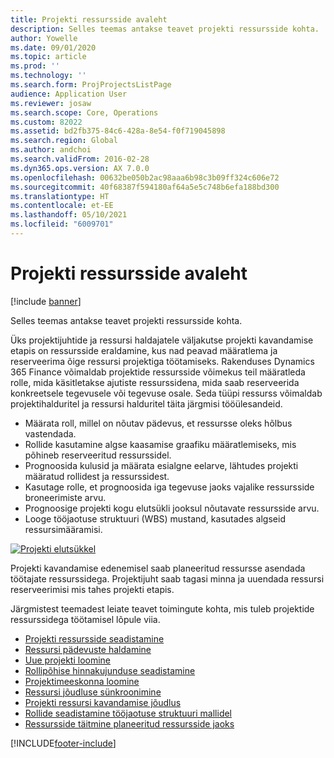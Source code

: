 ```yaml
---
title: Projekti ressursside avaleht
description: Selles teemas antakse teavet projekti ressursside kohta.
author: Yowelle
ms.date: 09/01/2020
ms.topic: article
ms.prod: ''
ms.technology: ''
ms.search.form: ProjProjectsListPage
audience: Application User
ms.reviewer: josaw
ms.search.scope: Core, Operations
ms.custom: 82022
ms.assetid: bd2fb375-84c6-428a-8e54-f0f719045898
ms.search.region: Global
ms.author: andchoi
ms.search.validFrom: 2016-02-28
ms.dyn365.ops.version: AX 7.0.0
ms.openlocfilehash: 00632be050b2ac98aaa6b98c3b09ff324c606e72
ms.sourcegitcommit: 40f68387f594180af64a5e5c748b6efa188bd300
ms.translationtype: HT
ms.contentlocale: et-EE
ms.lasthandoff: 05/10/2021
ms.locfileid: "6009701"
---
```

# <a name="project-resourcing-home-page"></a>Projekti ressursside avaleht

[!include [banner](../includes/banner.md)]

Selles teemas antakse teavet projekti ressursside kohta.

Üks projektijuhtide ja ressursi haldajatele väljakutse projekti kavandamise etapis on ressursside eraldamine, kus nad peavad määratlema ja reserveerima õige ressursi projektiga töötamiseks. Rakenduses Dynamics 365 Finance võimaldab projektide ressursside võimekus teil määratleda rolle, mida käsitletakse ajutiste ressurssidena, mida saab reserveerida konkreetsele tegevusele või tegevuse osale. Seda tüüpi ressurss võimaldab projektihalduritel ja ressursi halduritel täita järgmisi tööülesandeid.

- Määrata roll, millel on nõutav pädevus, et ressursse oleks hõlbus vastendada.
- Rollide kasutamine algse kaasamise graafiku määratlemiseks, mis põhineb reserveeritud ressurssidel.
- Prognoosida kulusid ja määrata esialgne eelarve, lähtudes projekti määratud rollidest ja ressurssidest.
- Kasutage rolle, et prognoosida iga tegevuse jaoks vajalike ressursside broneerimiste arvu.
- Prognoosige projekti kogu elutsükli jooksul nõutavate ressursside arvu.
- Looge tööjaotuse struktuuri (WBS) mustand, kasutades algseid ressursimääramisi.

[![Projekti elutsükkel](./media/projectresourcing02-1024x812.jpg)](./media/projectresourcing02.jpg)

Projekti kavandamise edenemisel saab planeeritud ressursse asendada töötajate ressurssidega. Projektijuht saab tagasi minna ja uuendada ressursi reserveerimisi mis tahes projekti etapis.

Järgmistest teemadest leiate teavet toimingute kohta, mis tuleb projektide ressurssidega töötamisel lõpule viia.

- [Projekti ressursside seadistamine](set-up-project-resources.md)
- [Ressursi pädevuste haldamine](manage-resource-competencies.md)
- [Uue projekti loomine](create-new-project.md)
- [Rollipõhise hinnakujunduse seadistamine](set-up-role-based-pricing.md)
- [Projektimeeskonna loomine](create-project-team.md)
- [Ressursi jõudluse sünkroonimine](synchronize-resource-capacity.md)
- [Projekti ressursi kavandamise jõudlus](project-scheduling-performance.md)
- [Rollide seadistamine tööjaotuse struktuuri mallidel](set-up-roles-wbs-template.md)
- [Ressursside täitmine planeeritud ressursside jaoks](resource-fulfillment-planned-resources.md)


[!INCLUDE[footer-include](../includes/footer-banner.md)]